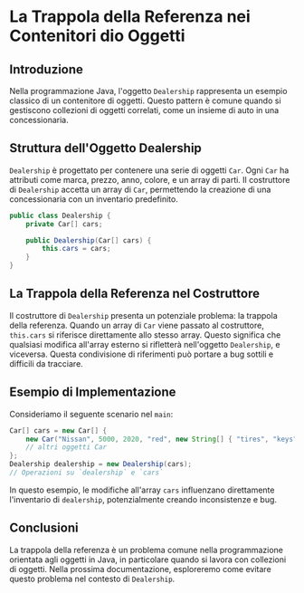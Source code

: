 
# La Trappola della Referenza nei Contenitori dio Oggetti

## Introduzione
Nella programmazione Java, l'oggetto `Dealership` rappresenta un esempio classico di un contenitore di oggetti. Questo pattern è comune quando si gestiscono collezioni di oggetti correlati, come un insieme di auto in una concessionaria.

## Struttura dell'Oggetto Dealership
`Dealership` è progettato per contenere una serie di oggetti `Car`. Ogni `Car` ha attributi come marca, prezzo, anno, colore, e un array di parti. Il costruttore di `Dealership` accetta un array di `Car`, permettendo la creazione di una concessionaria con un inventario predefinito.

```java
public class Dealership {
    private Car[] cars;

    public Dealership(Car[] cars) {
        this.cars = cars;
    }
}
```

## La Trappola della Referenza nel Costruttore
Il costruttore di `Dealership` presenta un potenziale problema: la trappola della referenza. Quando un array di `Car` viene passato al costruttore, `this.cars` si riferisce direttamente allo stesso array. Questo significa che qualsiasi modifica all'array esterno si rifletterà nell'oggetto `Dealership`, e viceversa. Questa condivisione di riferimenti può portare a bug sottili e difficili da tracciare.

## Esempio di Implementazione
Consideriamo il seguente scenario nel `main`:

```java
Car[] cars = new Car[] {
    new Car("Nissan", 5000, 2020, "red", new String[] { "tires", "keys" }),
    // altri oggetti Car
};
Dealership dealership = new Dealership(cars);
// Operazioni su `dealership` e `cars`
```

In questo esempio, le modifiche all'array `cars` influenzano direttamente l'inventario di `dealership`, potenzialmente creando inconsistenze e bug.

## Conclusioni
La trappola della referenza è un problema comune nella programmazione orientata agli oggetti in Java, in particolare quando si lavora con collezioni di oggetti. Nella prossima documentazione, esploreremo come evitare questo problema nel contesto di `Dealership`.

